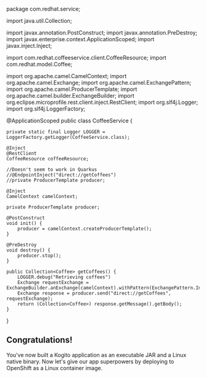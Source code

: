 



package com.redhat.service;

import java.util.Collection;

import javax.annotation.PostConstruct;
import javax.annotation.PreDestroy;
import javax.enterprise.context.ApplicationScoped;
import javax.inject.Inject;

import com.redhat.coffeeservice.client.CoffeeResource;
import com.redhat.model.Coffee;

import org.apache.camel.CamelContext;
import org.apache.camel.Exchange;
import org.apache.camel.ExchangePattern;
import org.apache.camel.ProducerTemplate;
import org.apache.camel.builder.ExchangeBuilder;
import org.eclipse.microprofile.rest.client.inject.RestClient;
import org.slf4j.Logger;
import org.slf4j.LoggerFactory;

@ApplicationScoped
public class CoffeeService {

    private static final Logger LOGGER = LoggerFactory.getLogger(CoffeeService.class);

    @Inject
    @RestClient
    CoffeeResource coffeeResource;

    //Doesn't seem to work in Quarkus
    //@EndpointInject("direct://getCoffees")
    //private ProducerTemplate producer;

    @Inject
    CamelContext camelContext;

    private ProducerTemplate producer;

    @PostConstruct
    void init() {
        producer = camelContext.createProducerTemplate();
    }

    @PreDestroy
    void destroy() {
        producer.stop();
    }

    public Collection<Coffee> getCoffees() {
        LOGGER.debug("Retrieving coffees")
        Exchange requestExchange = ExchangeBuilder.anExchange(camelContext).withPattern(ExchangePattern.InOut).build();
        Exchange response = producer.send("direct://getCoffees", requestExchange);
        return (Collection<Coffee>) response.getMessage().getBody();
    }

}

## Congratulations!

You've now built a Kogito application as an executable JAR and a Linux native binary. Now let's give our app superpowers by deploying to OpenShift as a Linux container image.
